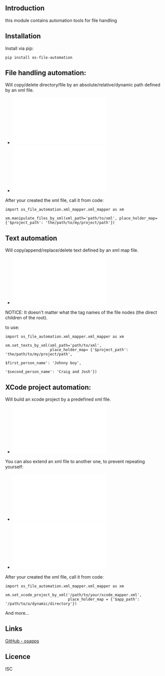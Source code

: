 Introduction
------------

this module contains automation tools for file handling

## Installation
Install via pip:

    pip install os-file-automation


## File handling automation:
   
Will copy/delete directory/file by an absolute/relative/dynamic path defined by an xml file.

- ![xml example 1](/examples/file_mapper/file_mapper_xml_copy.xml)
- ![xml example 2](/examples/file_mapper/file_mapper_xml_delete.xml)

After your created the xml file, call it from code:
    
    import os_file_automation.xml_mapper.xml_mapper as xm
 
    xm.manipulate_files_by_xml(xml_path='path/to/xml', place_holder_map= {'$project_path': 'the/path/to/my/project/path'})
        

## Text automation

Will copy/append/replace/delete text defined by an xml map file.

- ![An example of an xml file](/examples/text_mapper/text_mapper_xml_example.xml)
     
NOTICE: It doesn't matter what the tag names of the file nodes (the direct children of the root). 
    
to use:
    
    import os_file_automation.xml_mapper.xml_mapper as xm
 
    xm.set_texts_by_xml(xml_path='path/to/xml',
                        place_holder_map= {'$project_path': 'the/path/to/my/project/path',
                                                                      $first_person_name': 'Johnny boy',
                                                                     '$second_person_name': 'Craig and Josh'})

## XCode project automation:
   
Will build an xcode project by a predefined xml file.

- ![xml example 1](/examples/xcode_mapper/xcode_mapper_xml_example.xml)

You can also extend an xml file to another one, to prevent repeating yourself:
- ![xml example 2](/examples/xcode_mapper/xcode_mapper_xml_example_2.xml)
- ![xml example 2 extension file](/examples/xcode_mapper/shared_mapper.xml)


After your created the xml file, call it from code:
    
    import os_file_automation.xml_mapper.xml_mapper as xm
 
    xm.set_xcode_project_by_xml('/path/to/your/xcode_mapper.xml',
                                place_holder_map = {'$app_path': '/path/to/a/dynamic/directory'})

        
           

And more...


## Links
[GitHub - osapps](https://github.com/osfunapps)

## Licence
ISC